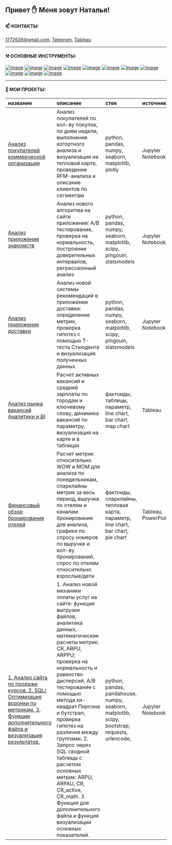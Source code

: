 ## Привет ✋ Меня зовут Наталья!


#### 📫 КОНТАКТЫ: 
[1772626@gmail.com](https://mail.google.com/mail/u/0/?fs=1&tf=cm&source=mailto&to=1772626@gmail.com), 
[Telegram](<https://t.me/Lanfrena>), 
[Tableau](<https://public.tableau.com/app/profile/natalia.shishkova/vizzes>)

---
#### ⚒️ ОСНОВНЫЕ ИНСТРУМЕНТЫ:
[![image](https://camo.githubusercontent.com/def6ad2b823eaa2913f46e46598441343f4863ca2d12044bd0fa76628f28643c/68747470733a2f2f696d672e736869656c64732e696f2f62616467652f707974686f6e2d77686974653f7374796c653d666f722d7468652d6261646765266c6f676f3d707974686f6e)](https://www.python.org/)
[![image](https://camo.githubusercontent.com/da027079ccf94fa4b4944c31991d83a6d205d17b78b35f5df74b73de6a2332fe/68747470733a2f2f696d672e736869656c64732e696f2f62616467652f70616e6461732d77686974653f6c6f676f3d70616e646173266c6f676f436f6c6f723d626c7565267374796c653d666f722d7468652d6261646765)](https://pandas.pydata.org/docs/reference/index.html)
[![image](https://camo.githubusercontent.com/20a27700804acdabda6c74063b7b61a37ccb0af10fc412fd229c006ff397478d/68747470733a2f2f696d672e736869656c64732e696f2f62616467652f6e756d70792d77686974653f6c6f676f3d6e756d7079266c6f676f436f6c6f723d626c7565267374796c653d666f722d7468652d6261646765)](https://numpy.org/doc/stable/reference/index.html)
[![image](https://camo.githubusercontent.com/a76a48a328b89ebc4db82a502ab657c38a0c07313f12dd0ab08baec4604e227a/68747470733a2f2f696d672e736869656c64732e696f2f62616467652f706c6f746c792d77686974653f6c6f676f3d706c6f746c79266c6f676f436f6c6f723d626c7565267374796c653d666f722d7468652d6261646765)](https://plotly.com/python/)
[![image](https://camo.githubusercontent.com/eee9c47e8dc03d6f5872e9b3284838079d7a8286f12b86e86cc49f88ba6381f4/68747470733a2f2f696d672e736869656c64732e696f2f62616467652f73636970792d77686974653f7374796c653d666f722d7468652d6261646765266c6f676f3d7363697079)](https://docs.scipy.org/doc/scipy/reference/index.html)
[![image](https://camo.githubusercontent.com/3b9ae053744a32addd283793b477ad56814974dadde81bc2213ec94627701e6e/68747470733a2f2f696d672e736869656c64732e696f2f62616467652f636c69636b686f7573652d77686974653f7374796c653d666f722d7468652d6261646765266c6f676f3d636c69636b686f757365)](https://clickhouse.com/docs/ru)
[![image](https://camo.githubusercontent.com/1c96e70ba026d1b74fe448d28b60991c2c72de647c3cd83cf3694f658e1e97de/68747470733a2f2f696d672e736869656c64732e696f2f62616467652f7265646173682d77686974653f7374796c653d666f722d7468652d6261646765266c6f676f3d726564617368)](https://redash.io/product/)
[![image](https://camo.githubusercontent.com/e36a29ae778d42a7a6ffadc07a72e97a26c90390a9758da8629bbecfe216b8fc/68747470733a2f2f696d672e736869656c64732e696f2f62616467652f6d7973716c2d77686974653f7374796c653d666f722d7468652d6261646765266c6f676f3d6d7973716c)](https://www.mysql.com/)
[![image](https://camo.githubusercontent.com/0d8dbb62597e47ae8d5169b3d0cf42d0fc78b9bf7a71e59af42a6cb63fe960fd/68747470733a2f2f696d672e736869656c64732e696f2f62616467652f74616269782d77686974653f7374796c653d666f722d7468652d6261646765266c6f676f3d7461626978)](https://tabix.io/)
[![image](https://camo.githubusercontent.com/96f87f1684e25dec23e8bbee2ea4f027a504512e0980bd95519483db9ce265e3/68747470733a2f2f696d672e736869656c64732e696f2f62616467652f7461626c6561752d77686974653f7374796c653d666f722d7468652d6261646765266c6f676f3d7461626c656175)](https://public.tableau.com/app/profile/natalia.shishkova/vizzes)
[![image](https://camo.githubusercontent.com/6790b0d6b6bd74f8399fd49256ac87cfdd61b2cd9db3dafe2a96964f0a7c8569/68747470733a2f2f696d672e736869656c64732e696f2f62616467652f6769746c61622d77686974653f7374796c653d666f722d7468652d6261646765266c6f676f3d6769746c6162)](https://about.gitlab.com/)

---

#### 📝 МОИ ПРОЕКТЫ:
| название     | описание  | стек | источник 
:----|:-----------|:------|:------------
|[Анализ покупателей коммерческой организации](https://github.com/Lanfrena/Project_E-commerce) | Анализ покупателей по кол-ву покупок, по дням недели, выполнение когортного анализа и визуализация на тепловой карте, проведение  RFM-анализа и описание клиентов по сегментам| python, pandas, numpy, seaborn, matplotlib, plotly |  Jupyter Notebook
|[Анализ приложения знакомств](https://github.com/Lanfrena/A-B_test_statistic_dating_app)  |Анализ нового алгоритма на сайте приложения: А/В тестирование, проверка на нормальность, построение доверительных интервалов, регрессионный анализ| python, pandas, numpy, seaborn, matplotlib, scipy, pingouin, statsmodels | Jupyter Notebook
|[Анализ приложения доставки](https://github.com/Lanfrena/A-B_test_statistic_delivery_app) | Анализ новой системы рекомендаций в приложении доставки: определение метрик,  проверка гипотез с помощью Т-теста Стьюдента и визуализация полученных данных  | python, pandas, numpy, seaborn, matplotlib, scipy, pingouin, statsmodels|Jupyter Notebook
|[Анализ рынка вакансий Аналитики и BI](https://github.com/Lanfrena/Tableau_Job_market_analysis_Analysts_and_BI)| Расчет активных вакансий и средней зарплаты по городам и ключевому слову, динамика вакансий по параметру, визуализация на карте и в таблицах | фактоиды, таблицы, параметр, line chart, bar chart, map chart | Tableau
|[Финансовый обзор бронирования отелей](https://github.com/Lanfrena/Tableau_financial_review_of_hotel_booking)  |  Расчет метрик относительно WOW и MOM для анализа по понедельникам, спарклайны метрик за весь период, выручка по отелям и каналам бронирования для  анализа, графики по спросу номеров по выручке и кол-ву бронирований, спрос по отелям относительно взрослые/дети  | фактоиды, спарклайны, тепловая карта, параметр, line chart, bar chart, pie chart | Tableau, PowerPoint
|[1. Анализ сайта по продаже курсов. 2. SQL/Оптимизация воронки по метрикам. 3. Функции дополнительного файла и визуализация результатов.](https://github.com/Lanfrena/Final_project)|1. Анализ новой механики оплаты услуг на сайте: функция выгрузки файлов, аналитика данных, математические расчеты метрик: CR, ARPU, ARPPU; проверка на нормальность и равенство дисперсий, А/В тестирование с помощью метода хи-квадрат Пирсона и бутстрап, проверка гипотез на различия между группами. 2. Запрос через SQL сводной таблицы с расчетом основных метрик: ARPU, ARPAU, CR, CR_active, CR_math. 3. Функция для дополнительного файла и функция визуализации основных показателей. | python, pandas, pandahouse, numpy, seaborn, matplotlib, scipy, bootstrap, requests, urlencode,  | Jupyter Notebook
